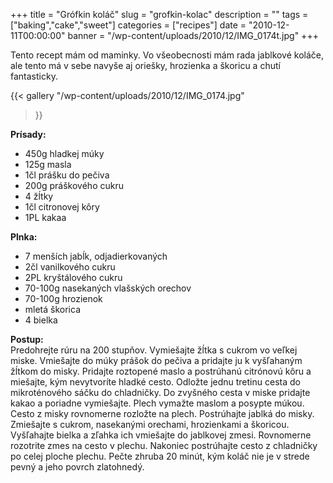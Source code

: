 +++
title = "Grófkin koláč"
slug = "grofkin-kolac"
description = ""
tags = ["baking","cake","sweet"]
categories = ["recipes"]
date = "2010-12-11T00:00:00"
banner = "/wp-content/uploads/2010/12/IMG_0174t.jpg"
+++

Tento recept mám od maminky. Vo všeobecnosti mám rada jablkové koláče, ale tento má v sebe navyše aj
oriešky, hrozienka a škoricu a chutí fantasticky.

{{< gallery
    "/wp-content/uploads/2010/12/IMG_0174.jpg"
>}}
 
**Prísady:**  

* 450g hladkej múky
* 125g masla
* 1čl prášku do pečiva
* 200g práškového cukru
* 4 žĺtky
* 1čl citronovej kôry
* 1PL kakaa

**Plnka:**  

* 7 menších jabĺk, odjadierkovaných
* 2čl vanilkového cukru
* 2PL kryštálového cukru
* 70-100g nasekaných vlašských orechov
* 70-100g hrozienok
* mletá škorica
* 4 bielka 

**Postup:**  
Predohrejte rúru na 200 stupňov. Vymiešajte žĺtka s cukrom vo veľkej miske. Vmiešajte do múky prášok
do pečiva a pridajte ju k vyšľahaným žĺtkom do misky. Pridajte roztopené maslo a postrúhanú
citrónovú kôru a miešajte, kým nevytvoríte hladké cesto. Odložte jednu tretinu cesta do
mikroténového sáčku do chladničky. Do zvyšného cesta v miske pridajte kakao a poriadne vymiešajte.
Plech vymažte maslom a posypte múkou. Cesto z misky rovnomerne rozložte na plech. Postrúhajte
jablká do misky. Zmiešajte s cukrom, nasekanými orechami, hrozienkami a škoricou. Vyšľahajte bielka
a zľahka ich vmiešajte do jablkovej zmesi. Rovnomerne rozotrite zmes na cesto v plechu. Nakoniec
postrúhajte cesto z chladničky po celej ploche plechu. Pečte zhruba 20 minút, kým koláč nie je v
strede pevný a jeho povrch zlatohnedý.
